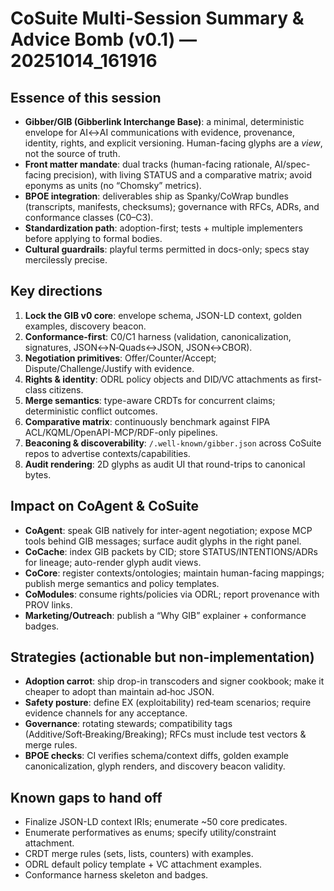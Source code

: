# CoSuite Multi-Session Summary & Advice Bomb (v0.1) — 20251014_161916

## Essence of this session
- **Gibber/GIB (Gibberlink Interchange Base)**: a minimal, deterministic envelope for AI↔AI communications with evidence, provenance, identity, rights, and explicit versioning. Human-facing glyphs are a *view*, not the source of truth.
- **Front matter mandate**: dual tracks (human-facing rationale, AI/spec-facing precision), with living STATUS and a comparative matrix; avoid eponyms as units (no “Chomsky” metrics).
- **BPOE integration**: deliverables ship as Spanky/CoWrap bundles (transcripts, manifests, checksums); governance with RFCs, ADRs, and conformance classes (C0–C3).
- **Standardization path**: adoption-first; tests + multiple implementers before applying to formal bodies.
- **Cultural guardrails**: playful terms permitted in docs-only; specs stay mercilessly precise.

## Key directions
1. **Lock the GIB v0 core**: envelope schema, JSON-LD context, golden examples, discovery beacon.
2. **Conformance-first**: C0/C1 harness (validation, canonicalization, signatures, JSON↔N‑Quads↔JSON, JSON↔CBOR).
3. **Negotiation primitives**: Offer/Counter/Accept; Dispute/Challenge/Justify with evidence.
4. **Rights & identity**: ODRL policy objects and DID/VC attachments as first-class citizens.
5. **Merge semantics**: type-aware CRDTs for concurrent claims; deterministic conflict outcomes.
6. **Comparative matrix**: continuously benchmark against FIPA ACL/KQML/OpenAPI-MCP/RDF-only pipelines.
7. **Beaconing & discoverability**: `/.well-known/gibber.json` across CoSuite repos to advertise contexts/capabilities.
8. **Audit rendering**: 2D glyphs as audit UI that round-trips to canonical bytes.

## Impact on CoAgent & CoSuite
- **CoAgent**: speak GIB natively for inter-agent negotiation; expose MCP tools behind GIB messages; surface audit glyphs in the right panel.
- **CoCache**: index GIB packets by CID; store STATUS/INTENTIONS/ADRs for lineage; auto-render glyph audit views.
- **CoCore**: register contexts/ontologies; maintain human-facing mappings; publish merge semantics and policy templates.
- **CoModules**: consume rights/policies via ODRL; report provenance with PROV links.
- **Marketing/Outreach**: publish a “Why GIB” explainer + conformance badges.

## Strategies (actionable but non-implementation)
- **Adoption carrot**: ship drop-in transcoders and signer cookbook; make it cheaper to adopt than maintain ad‑hoc JSON.
- **Safety posture**: define EX (exploitability) red‑team scenarios; require evidence channels for any acceptance.
- **Governance**: rotating stewards; compatibility tags (Additive/Soft‑Breaking/Breaking); RFCs must include test vectors & merge rules.
- **BPOE checks**: CI verifies schema/context diffs, golden example canonicalization, glyph renders, and discovery beacon validity.

## Known gaps to hand off
- Finalize JSON-LD context IRIs; enumerate ~50 core predicates.
- Enumerate performatives as enums; specify utility/constraint attachment.
- CRDT merge rules (sets, lists, counters) with examples.
- ODRL default policy template + VC attachment examples.
- Conformance harness skeleton and badges.
